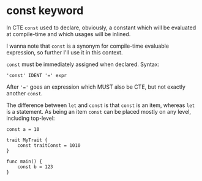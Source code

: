# const keyword

In CTE `const` used to declare, obviously, a constant which will be evaluated at compile-time and which usages will be inlined.

I wanna note that `const` is a synonym for compile-time evaluable expression, so further I'll use it in this context.

`const` must be immediately assigned when declared. Syntax:

```text
'const' IDENT '=' expr
```

After `'='` goes an expression which MUST also be CTE, but not exactly another `const`.

The difference between `let` and `const` is that `const` is an item, whereas `let` is a statement. As being an item `const` can be placed mostly on any level, including top-level:

```text
const a = 10

trait MyTrait {
    const traitConst = 1010
}

func main() {
    const b = 123
}
```



